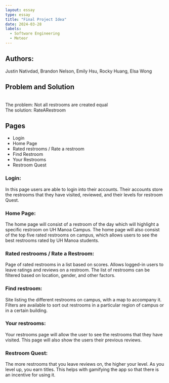 ```yaml
---
layout: essay
type: essay
title: "Final Project Idea"
date: 2024-03-28
labels:
  - Software Engineering
  - Meteor
---
```


## Authors:
Justin Nativdad, Brandon Nelson, Emily Hsu, Rocky Huang, Elsa Wong

## Problem and Solution
</br> The problem: Not all restrooms are created equal
</br> The solution: RateARestroom

## Pages 
+ Login
+ Home Page
+ Rated restrooms / Rate a restroom
+ Find Restroom
+ Your Restrooms
+ Restroom Quest

### Login:
In this page users are able to login into their accounts. Their accounts store the restrooms that they have visited, reviewed, and their levels for restroom Quest. 

### Home Page: 
The home page will consist of a restroom of the day which will highlight a specific restroom on UH Manoa Campus. The home page will also consist of the top five rated restrooms on campus, which allows users to see the best restrooms rated by UH Manoa students. 

### Rated restrooms / Rate a Restroom:
Page of rated restrooms in a list based on scores. 
Allows logged-in users to leave ratings and reviews on a restroom. 
The list of restrooms can be filtered based on location, gender, and other factors. 

### Find restroom:
Site listing the different restrooms on campus, with a map to accompany it. Filters are available to sort out restrooms in a particular region of campus or in a certain building. 

### Your restrooms:
Your restrooms page will allow the user to see the restrooms that they have visited. This page will also show the users their previous reviews.


### Restroom Quest:
The more restrooms that you leave reviews on, the higher your level. As you level up, you earn titles. This helps with gamifying the app so that there is an incentive for using it.
